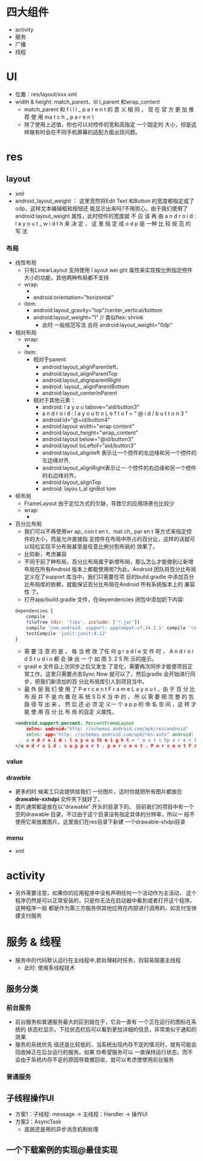 # 四大组件
- activity
- 服务
- 广播
- 线程

# UI
- 位置：res/layout/xxx.xml
- width & height: match_parent、til l_parent 和wrap_content
    - match_parent 和 f i l l _ p a r e n t 的 意 义 相 同 ， 现 在 官 方 更 加 推 荐 使 用 ma t c h _ p a r e n \
    - 除了使用上述值，你也可以对控件的宽和高指定 一个固定的 大小，但是这样做有时会在不同手机屏幕的适配方面出现问题。
# res
## layout
- xml
- android_layout_weight ： 这里竞然将Edit Text 和Button 的宽度都指定成了odp，这样文本编辑框和按钮还 能显示出来吗?不用担心，由于我们使用了android:layout_weight 属性，此时控件的宽度就 不 应 该 再 由 a n d r o i d : l a y o u t _ w i d t h 来 决 定 ， 这 里 指 定 成 o d p 是 一种 比 较 规 范 的 写 法 
### 布局
- 线性布局
    - 只有LinearLayout 支持使用 l ayout wei ght 属性来实现按比例指定控件大小的功能，其他两种布局都不支持
    - wrap:
        - <LinearLayout>
        - android:orientation="horizontal"
    - item:
        - android:layout_gravity="top"/center_vertical/bottom
        - android:layout_weight="1" // 类似flex: shrink
            - 此时 一般规范写法 会将 android:layout_weight="0dp"
- 相对布局
    - wrap:
        - <RelativeLayout>
    - item: 
        - 相对于parent: 
            - android:layout_alignParentleft、
            - android:layout_alignParentTop
            - android:layout_alignparentRight 
            - android: layout_ alignParentBottom
            - android:layout_centerInParent
        - 相对于其他元素：
            - android: l a y o u tabove="aid/button3"
            - a n d r o i d : l a y o u tt o L e f t o f = " @ i d / b u t t o n 3 "
            - android:id="@+id/button4"
            - android:layout width="wrap content"
            - android:layout_height="wrap_content"
            - android:layout below="@id/button3"
            - android:layout toLeftof="aid/button3"
            - android:layout_alignleft 表示让一个控件的左边缘和另一个控件的左边缘对齐, 
            - android:layout_alignRight表示让一 个控件的右边缘和另一个控件的右边缘对齐。
            - android:layout_alignTop
            - android: layou t_al ignBot tom
- 帧布局
    - FrameLayout 由于定位方式的欠缺，导致它的应用场景也比较少
    - wrap:
        - <FrameLayout></FrameLayout>
- 百分比布局
    - 我们可以不再使用wr ap_ con t en t、mat ch_ par en t 等方式来指定控件的大小，而是允许直接指 定控件在布局中所占的百分比，这样的话就可以轻松实现平分布局甚至是任意比例分割布局的 效果了。
    - 比较新，考虑兼容
    - 不同于前了种布局，百分比布局属于新增布局，那么怎么才能做到让新增布局在所有Android 版本上都能使用呢?为此，Android 团队将百分比布局定义在了support 库当中，我们只需要在项 目的build.gradle 中添加百分比布局库的依赖，就能保证百分比布局在Android 所有系统版本上的 兼容性 了。
    - 打开app/build.gradle 文件，在dependencies 闭包中添加奶下内容: 
    ```js
    dependencies {
        compile
        fileTree (dir: 'libs', include: ['*.jar']) 
        compile 'com.android. support: appcompat-v7:24.2.1' compile 'com.android. support: percent:24.2.1'  // 新增
        testCompile 'junit:junit:4.12'
    }
    ```
    - 需 要 注 意 的 是 ， 每 当 修 改 了任 何 g r a d l e 文 件 时 ， A n d r o i d S t u d i o 都 会 弹 出 一 个 如 图 3. 2 5 所 示的提示。
    - gradl e 文件自上次同步之后又发生 了变化，需要再次同步才能使项目正 常工作。这里只需要点击Sync Now 就可以了，然后gradle 会开始进行同步，把我们新添加的百 分比布局库引人到项目当中。
    - 最 外 层 我 们 使 用 了 P e r c e n t F r a m e L a y o u t ，由 于 百 分 比 布 局 并 不 是 内 置 在 系 统 S D K 当 中 的 ， 所 以 需 要 把 完 整 的 包 路 径 写 出 来 。 然 后 还 必 须 定 义一 个 a p p 的 命 名 空 间 ，这 样 才 能 使 用 百 分 比 布 局 的自定 义属性。
    ```xml
    <android.support.percent. PercentFrameLayout
        xmlns: android="http: //schemas.android.com/apk/res/android" 
        xmlns: app="http: //schemas.android.com/apk/res-auto" android: layoutwidth="matchparent"
        a n d r o i d : l a y o u th e i g h t = " m a t c hp a r e n t " >
    </a n d r o i d . s u p p o r t . p e r c e n t . P e r c e n t F r a me L a y o u t >
    ```
### value
### drawble
- 更多的时 候美工只会提供给我们 一份图片，这时你就把所有图片都放在**drawable-xxhdpi** 文件夾下就好了，
- 图片通常都是放在以“drawable” 开头的目录下的。 目前我们的项目中有一个空的drawable 目录，不过由于这个目录没有指定具体的分辨率，所以一 般不使用它来放置图片。这里我们在res目录下新建 一个drawable-xhdpi目录
### menu
- xml
# activity
- 另外需要注意，如果你的应用程序中没有声明任何一个活动作为主活动， 这个程序仍然是可以正常安装的，只是你无法在启动器中看到或者打开这个程序。这种程序一般 都是作为第三方服务供其他应用在内部进行调用的，如支付宝快捷支付服务
# 服务 & 线程
- 服务中的代码默认运行在主线程中,若处理耗时任务，则容易阻塞主线程
    - 此时: 使用多线程技术
## 服务分类
### 前台服务
- 前台服务和普通服务最大的区别就在于，它会一直有 一个正在运行的图标在系统的 状态栏显示，下拉状态栏后可以看到更加详细的信息，非常类似于通知的效果
- 服务的系统优先 级还是比较低的，当系统出现内存不足的情况时，就有可能会回收掉正在后台运行的服务。如果 你希望服务可以 一直保持运行状态，而不会由于系统内存不足的原因导致被回收，就可以考虑使使用前台服务
### 普通服务
## 子线程操作UI
- 方案1：子线程: message -> 主线程：Handler -> 操作UI
- 方案2：AsyncTask
    - 底层还是用的异步消息机制处理

## 一个下载案例的实现@最佳实现
